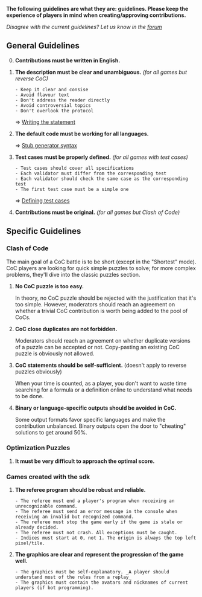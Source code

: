 **The following guidelines are what they are: guidelines. Please keep the experience of players in mind when creating/approving contributions.**

_Disagree with the current guidelines? Let us know in the [forum](https://www.codingame.com/forum/t/contribution-guidelines/112629)_

## General Guidelines

0. **Contributions must be written in English.**

1. **The description must be clear and unambiguous.** _(for all games but reverse CoC)_

	```
	- Keep it clear and consise
	- Avoid flavour text
	- Don't address the reader directly
	- Avoid controversial topics
	- Don't overlook the protocol
	```

 	=> [Writing the statement](pages/technical/statement.md#guidelines)

2. **The default code must be working for all languages.**

	=> [Stub generator syntax](pages/technical/stub.md)

3. **Test cases must be properly defined.** _(for all games with test cases)_

	```
	- Test cases should cover all specifications
	- Each validator must differ from the corresponding test
	- Each validator should check the same case as the corresponding test
	- The first test case must be a simple one
	```

	=> [Defining test cases](pages/technical/testcase.md#guidelines)

4. **Contributions must be original.** _(for all games but Clash of Code)_



## Specific Guidelines

### Clash of Code

The main goal of a CoC battle is to be short (except in the "Shortest" mode). CoC players are looking for quick simple puzzles to solve; for more complex problems, they'll dive into the classic puzzles section.

1. **No CoC puzzle is too easy.**

	In theory, no CoC puzzle should be rejected with the justification that it's too simple. However, moderators should reach an agreement on whether a trivial CoC contribution is worth being added to the pool of CoCs.

2. **CoC close duplicates are not forbidden.**

	Moderators should reach an agreement on whether duplicate versions of a puzzle can be accepted or not. Copy-pasting an existing CoC puzzle is obviously not allowed.

3. **CoC statements should be self-sufficient.** (doesn't apply to reverse puzzles obviously)

	When your time is counted, as a player, you don't want to waste time searching for a formula or a definition online to understand what needs to be done.

4. **Binary or language-specific outputs should be avoided in CoC.**

	Some output formats favor specific languages and make the contribution unbalanced. Binary outputs open the door to "cheating" solutions to get around 50%.


### Optimization Puzzles

1. **It must be very difficult to approach the optimal score.**


### Games created with the sdk

1. **The referee program should be robust and reliable.**

	```
	- The referee must end a player's program when receiving an unrecognizable command.
	- The referee must send an error message in the console when receiving an invalid but recognized command.
	- The referee must stop the game early if the game is stale or already decided.
	- The referee must not crash. All exceptions must be caught.
	- Indices must start at 0, not 1. The origin is always the top left pixel/tile.
	```

2. **The graphics are clear and represent the progression of the game well.**

	```
	- The graphics must be self-explanatory. _A player should understand most of the rules from a replay_
  	- The graphics must contain the avatars and nicknames of current players (if bot programming).
  	```